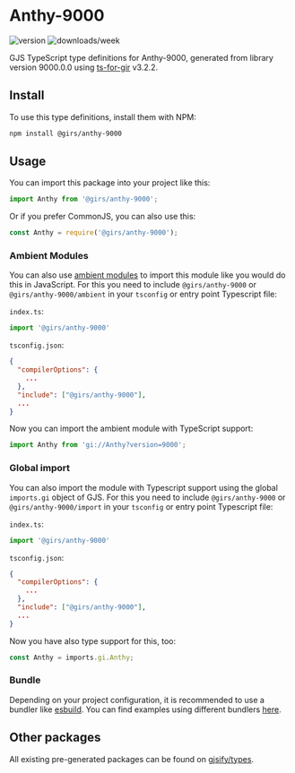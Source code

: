 
# Anthy-9000

![version](https://img.shields.io/npm/v/@girs/anthy-9000)
![downloads/week](https://img.shields.io/npm/dw/@girs/anthy-9000)


GJS TypeScript type definitions for Anthy-9000, generated from library version 9000.0.0 using [ts-for-gir](https://github.com/gjsify/ts-for-gir) v3.2.2.


## Install

To use this type definitions, install them with NPM:
```bash
npm install @girs/anthy-9000
```

## Usage

You can import this package into your project like this:
```ts
import Anthy from '@girs/anthy-9000';
```

Or if you prefer CommonJS, you can also use this:
```ts
const Anthy = require('@girs/anthy-9000');
```

### Ambient Modules

You can also use [ambient modules](https://github.com/gjsify/ts-for-gir/tree/main/packages/cli#ambient-modules) to import this module like you would do this in JavaScript.
For this you need to include `@girs/anthy-9000` or `@girs/anthy-9000/ambient` in your `tsconfig` or entry point Typescript file:

`index.ts`:
```ts
import '@girs/anthy-9000'
```

`tsconfig.json`:
```json
{
  "compilerOptions": {
    ...
  },
  "include": ["@girs/anthy-9000"],
  ...
}
```

Now you can import the ambient module with TypeScript support: 

```ts
import Anthy from 'gi://Anthy?version=9000';
```

### Global import

You can also import the module with Typescript support using the global `imports.gi` object of GJS.
For this you need to include `@girs/anthy-9000` or `@girs/anthy-9000/import` in your `tsconfig` or entry point Typescript file:

`index.ts`:
```ts
import '@girs/anthy-9000'
```

`tsconfig.json`:
```json
{
  "compilerOptions": {
    ...
  },
  "include": ["@girs/anthy-9000"],
  ...
}
```

Now you have also type support for this, too:

```ts
const Anthy = imports.gi.Anthy;
```

### Bundle

Depending on your project configuration, it is recommended to use a bundler like [esbuild](https://esbuild.github.io/). You can find examples using different bundlers [here](https://github.com/gjsify/ts-for-gir/tree/main/examples).

## Other packages

All existing pre-generated packages can be found on [gjsify/types](https://github.com/gjsify/types).

